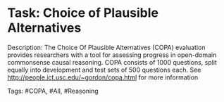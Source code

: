 Task: Choice of Plausible Alternatives
=======================================
Description: The Choice Of Plausible Alternatives (COPA) evaluation provides researchers with a tool for assessing progress in open-domain commonsense causal reasoning. COPA consists of 1000 questions, split equally into development and test sets of 500 questions each. See http://people.ict.usc.edu/~gordon/copa.html for more information

Tags: #COPA, #All, #Reasoning
